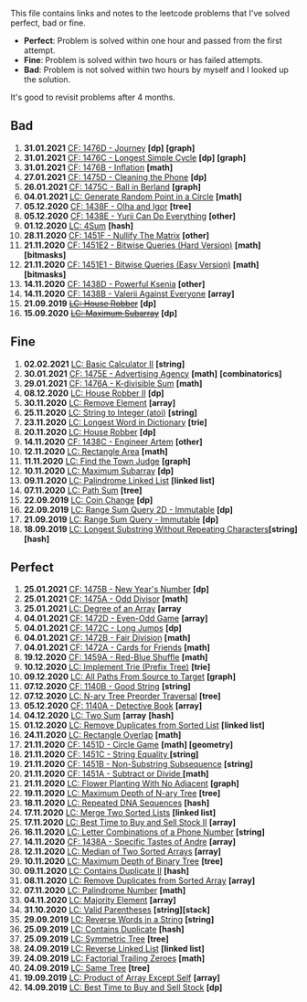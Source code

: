 This file contains links and notes to the leetcode problems that I've solved perfect, bad or fine.

* **Perfect**: Problem is solved within one hour and passed from the first attempt.
* **Fine**: Problem is solved within two hours or has failed attempts.
* **Bad**: Problem is not solved within two hours by myself and I looked up the solution.

It's good to revisit problems after 4 months.

## Bad
1. **31.01.2021** [CF: 1476D - Journey](https://codeforces.com/contest/1476/problem/D) **\[dp]** **\[graph]**
1. **31.01.2021** [CF: 1476C - Longest Simple Cycle](https://codeforces.com/contest/1476/problem/C) **\[dp]** **\[graph]**
1. **31.01.2021** [CF: 1476B - Inflation](https://codeforces.com/contest/1476/problem/B) **\[math]**
1. **27.01.2021** [CF: 1475D - Cleaning the Phone](https://codeforces.com/contest/1475/problem/D) **\[dp]**
1. **26.01.2021** [CF: 1475C - Ball in Berland](https://codeforces.com/contest/1475/problem/C) **\[graph]**
1. **04.01.2021** [LC: Generate Random Point in a Circle](https://leetcode.com/problems/generate-random-point-in-a-circle/) **\[math]**
1. **05.12.2020** [CF: 1438F - Olha and Igor](https://codeforces.com/contest/1438/problem/F) **\[tree]**
1. **05.12.2020** [CF: 1438E - Yurii Can Do Everything](https://codeforces.com/contest/1438/problem/E) **\[other]**
1. **01.12.2020** [LC: 4Sum](https://leetcode.com/problems/4sum/) **\[hash]**
1. **28.11.2020** [CF: 1451F - Nullify The Matrix](https://codeforces.com/contest/1451/problem/F) **\[other]**
1. **21.11.2020** [CF: 1451E2 - Bitwise Queries (Hard Version)](https://codeforces.com/contest/1451/problem/E2) **\[math] \[bitmasks]**
1. **21.11.2020** [CF: 1451E1 - Bitwise Queries (Easy Version)](https://codeforces.com/contest/1451/problem/E1) **\[math] \[bitmasks]**
1. **14.11.2020** [CF: 1438D - Powerful Ksenia](https://codeforces.com/contest/1438/problem/D) **\[other]**
1. **14.11.2020** [CF: 1438B - Valerii Against Everyone](https://codeforces.com/contest/1438/problem/B) **\[array]**
1. **21.09.2019** [~~LC: House Robber~~](https://leetcode.com/problems/house-robber/) **\[dp]**
1. **15.09.2020** [~~LC: Maximum Subarray~~](https://leetcode.com/problems/maximum-subarray/) **\[dp]**

## Fine
1. **02.02.2021** [LC: Basic Calculator II](https://leetcode.com/problems/basic-calculator-ii/) **\[string]**
1. **30.01.2021** [CF: 1475E - Advertising Agency](https://codeforces.com/contest/1475/problem/E) **\[math]** **\[combinatorics]**
1. **29.01.2021** [CF: 1476A - K-divisible Sum](https://codeforces.com/contest/1476/problem/A) **\[math]**
1. **08.12.2020** [LC: House Robber II](https://leetcode.com/problems/house-robber-ii/) **\[dp]**
1. **30.11.2020** [LC: Remove Element](https://leetcode.com/problems/remove-element/) **\[array]**
1. **25.11.2020** [LC: String to Integer (atoi)](https://leetcode.com/problems/string-to-integer-atoi/) **\[string]**
1. **23.11.2020** [LC: Longest Word in Dictionary](https://leetcode.com/problems/longest-word-in-dictionary/) **\[trie]**
1. **20.11.2020** [LC: House Robber](https://leetcode.com/problems/house-robber/) **\[dp]**
1. **14.11.2020** [CF: 1438C - Engineer Artem](https://codeforces.com/contest/1438/problem/C) **\[other]**
1. **12.11.2020** [LC: Rectangle Area](https://leetcode.com/problems/rectangle-area/)  **\[math]**
1. **11.11.2020** [LC: Find the Town Judge](https://leetcode.com/problems/find-the-town-judge/) **\[graph]**
1. **10.11.2020** [LC: Maximum Subarray](https://leetcode.com/problems/maximum-subarray/) **\[dp]**
1. **09.11.2020** [LC: Palindrome Linked List](https://leetcode.com/problems/palindrome-linked-list/) **\[linked list]**
1. **07.11.2020** [LC: Path Sum](https://leetcode.com/problems/path-sum/) **\[tree]**
1. **22.09.2019** [LC: Coin Change](https://leetcode.com/problems/coin-change/) **\[dp]**
1. **22.09.2019** [LC: Range Sum Query 2D - Immutable](https://leetcode.com/problems/range-sum-query-2d-immutable/) **\[dp]**
1. **21.09.2019** [LC: Range Sum Query - Immutable](https://leetcode.com/problems/range-sum-query-immutable/) **\[dp]**
1. **18.09.2019** [LC: Longest Substring Without Repeating Characters](https://leetcode.com/problems/longest-substring-without-repeating-characters/)**\[string]\[hash]**

## Perfect
1. **25.01.2021** [CF: 1475B - New Year's Number](https://codeforces.com/contest/1475/problem/B) **\[dp]**
1. **25.01.2021** [CF: 1475A - Odd Divisor](https://codeforces.com/contest/1475/problem/A) **\[math]**
1. **25.01.2021** [LC: Degree of an Array](https://leetcode.com/problems/degree-of-an-array/) **\[array**
1. **04.01.2021** [CF: 1472D - Even-Odd Game](https://codeforces.com/contest/1472/problem/D) **\[array]**
1. **04.01.2021** [CF: 1472C - Long Jumps](https://codeforces.com/contest/1472/problem/C) **\[dp]**
1. **04.01.2021** [CF: 1472B - Fair Division](https://codeforces.com/contest/1472/problem/B) **\[math]**
1. **04.01.2021** [CF: 1472A - Cards for Friends](https://codeforces.com/contest/1472/problem/A) **\[math]**
1. **19.12.2020** [CF: 1459A - Red-Blue Shuffle](https://codeforces.com/contest/1459/problem/A) **\[math]**
1. **10.12.2020** [LC: Implement Trie (Prefix Tree)](https://leetcode.com/problems/implement-trie-prefix-tree/) **\[trie]**
1. **09.12.2020** [LC: All Paths From Source to Target](https://leetcode.com/problems/all-paths-from-source-to-target/) **\[graph]**
1. **07.12.2020** [CF: 1140B - Good String](https://codeforces.com/contest/1140/problem/B) **\[string]**
1. **07.12.2020** [LC: N-ary Tree Preorder Traversal](https://leetcode.com/problems/n-ary-tree-preorder-traversal/) **\[tree]**
1. **05.12.2020** [CF: 1140A - Detective Book](https://codeforces.com/contest/1140/problem/A) **\[array]**
1. **04.12.2020** [LC: Two Sum](https://leetcode.com/problems/two-sum/) **\[array** **\[hash]**
1. **01.12.2020** [LC: Remove Duplicates from Sorted List](https://leetcode.com/problems/remove-duplicates-from-sorted-list/) **\[linked list]**
1. **24.11.2020** [LC: Rectangle Overlap](https://leetcode.com/problems/rectangle-overlap/)  **\[math]**
1. **21.11.2020** [CF: 1451D - Circle Game](https://codeforces.com/contest/1451/problem/D) **\[math] \[geometry]**
1. **21.11.2020** [CF: 1451C - String Equality ](https://codeforces.com/contest/1451/problem/C) **\[string]**
1. **21.11.2020** [CF: 1451B - Non-Substring Subsequence](https://codeforces.com/contest/1451/problem/B) **\[string]**
1. **21.11.2020** [CF: 1451A - Subtract or Divide ](https://codeforces.com/contest/1451/problem/A) **\[math]**
1. **21.11.2020** [LC: Flower Planting With No Adjacent](https://leetcode.com/problems/flower-planting-with-no-adjacent/) **\[graph]**
1. **19.11.2020** [LC: Maximum Depth of N-ary Tree](https://leetcode.com/problems/maximum-depth-of-n-ary-tree/) **\[tree]**
1. **18.11.2020** [LC: Repeated DNA Sequences](https://leetcode.com/problems/repeated-dna-sequences/) **\[hash]**
1. **17.11.2020** [LC: Merge Two Sorted Lists](https://leetcode.com/problems/merge-two-sorted-lists/) **\[linked list]**
1. **17.11.2020** [LC: Best Time to Buy and Sell Stock II](https://leetcode.com/problems/best-time-to-buy-and-sell-stock-ii/) **\[array]**
1. **16.11.2020** [LC: Letter Combinations of a Phone Number](https://leetcode.com/problems/letter-combinations-of-a-phone-number/) **\[string]**
1. **14.11.2020** [CF: 1438A - Specific Tastes of Andre](https://codeforces.com/contest/1438/problem/A) **\[array]**
1. **12.11.2020** [LC: Median of Two Sorted Arrays](https://leetcode.com/problems/median-of-two-sorted-arrays/) **\[array]**
1. **10.11.2020** [LC: Maximum Depth of Binary Tree](https://leetcode.com/problems/maximum-depth-of-binary-tree/) **\[tree]**
1. **09.11.2020** [LC: Contains Duplicate II](https://leetcode.com/problems/contains-duplicate-ii/) **\[hash]**
1. **08.11.2020** [LC: Remove Duplicates from Sorted Array](https://leetcode.com/problems/remove-duplicates-from-sorted-array/) **\[array]**
1. **07.11.2020** [LC: Palindrome Number](https://leetcode.com/problems/palindrome-number/) **\[math]**
1. **04.11.2020** [LC: Majority Element](https://leetcode.com/problems/majority-element/) **\[array]**
1. **31.10.2020** [LC: Valid Parentheses](https://leetcode.com/problems/valid-parentheses/) **\[string]\[stack]**
1. **29.09.2019** [LC: Reverse Words in a String](https://leetcode.com/problems/reverse-words-in-a-string/) **\[string]**
1. **25.09.2019** [LC: Contains Duplicate](https://leetcode.com/problems/contains-duplicate/) **\[hash]**
1. **25.09.2019** [LC: Symmetric Tree](https://leetcode.com/problems/symmetric-tree/) **\[tree]**
1. **24.09.2019** [LC: Reverse Linked List](https://leetcode.com/problems/reverse-linked-list/) **\[linked list]**
1. **24.09.2019** [LC: Factorial Trailing Zeroes](https://leetcode.com/problems/factorial-trailing-zeroes/) **\[math]**
1. **24.09.2019** [LC: Same Tree](https://leetcode.com/problems/same-tree/) **\[tree]**
1. **19.09.2019** [LC: Product of Array Except Self](https://leetcode.com/problems/product-of-array-except-self/) **\[array]**
1. **14.09.2019** [LC: Best Time to Buy and Sell Stock](https://leetcode.com/problems/best-time-to-buy-and-sell-stock/) **\[dp]**
